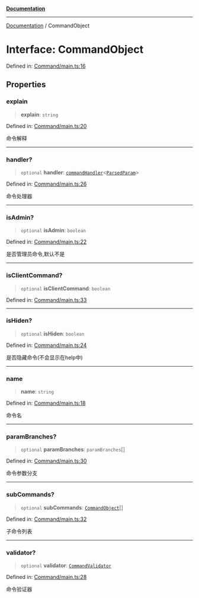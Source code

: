 [**Documentation**](../README.md)

***

[Documentation](../globals.md) / CommandObject

# Interface: CommandObject

Defined in: [Command/main.ts:16](https://github.com/XiaoYangx666/SAPI-Pro/blob/f4b3a55bd14c42fce5d687eca57d1987c433a912/src/SAPI-Pro/Command/main.ts#L16)

## Properties

### explain

> **explain**: `string`

Defined in: [Command/main.ts:20](https://github.com/XiaoYangx666/SAPI-Pro/blob/f4b3a55bd14c42fce5d687eca57d1987c433a912/src/SAPI-Pro/Command/main.ts#L20)

命令解释

***

### handler?

> `optional` **handler**: [`commandHandler`](../type-aliases/commandHandler.md)\<[`ParsedParam`](ParsedParam.md)\>

Defined in: [Command/main.ts:26](https://github.com/XiaoYangx666/SAPI-Pro/blob/f4b3a55bd14c42fce5d687eca57d1987c433a912/src/SAPI-Pro/Command/main.ts#L26)

命令处理器

***

### isAdmin?

> `optional` **isAdmin**: `boolean`

Defined in: [Command/main.ts:22](https://github.com/XiaoYangx666/SAPI-Pro/blob/f4b3a55bd14c42fce5d687eca57d1987c433a912/src/SAPI-Pro/Command/main.ts#L22)

是否管理员命令,默认不是

***

### isClientCommand?

> `optional` **isClientCommand**: `boolean`

Defined in: [Command/main.ts:33](https://github.com/XiaoYangx666/SAPI-Pro/blob/f4b3a55bd14c42fce5d687eca57d1987c433a912/src/SAPI-Pro/Command/main.ts#L33)

***

### isHiden?

> `optional` **isHiden**: `boolean`

Defined in: [Command/main.ts:24](https://github.com/XiaoYangx666/SAPI-Pro/blob/f4b3a55bd14c42fce5d687eca57d1987c433a912/src/SAPI-Pro/Command/main.ts#L24)

是否隐藏命令(不会显示在help中)

***

### name

> **name**: `string`

Defined in: [Command/main.ts:18](https://github.com/XiaoYangx666/SAPI-Pro/blob/f4b3a55bd14c42fce5d687eca57d1987c433a912/src/SAPI-Pro/Command/main.ts#L18)

命令名

***

### paramBranches?

> `optional` **paramBranches**: `paramBranches`[]

Defined in: [Command/main.ts:30](https://github.com/XiaoYangx666/SAPI-Pro/blob/f4b3a55bd14c42fce5d687eca57d1987c433a912/src/SAPI-Pro/Command/main.ts#L30)

命令参数分支

***

### subCommands?

> `optional` **subCommands**: [`CommandObject`](CommandObject.md)[]

Defined in: [Command/main.ts:32](https://github.com/XiaoYangx666/SAPI-Pro/blob/f4b3a55bd14c42fce5d687eca57d1987c433a912/src/SAPI-Pro/Command/main.ts#L32)

子命令列表

***

### validator?

> `optional` **validator**: [`CommandValidator`](CommandValidator.md)

Defined in: [Command/main.ts:28](https://github.com/XiaoYangx666/SAPI-Pro/blob/f4b3a55bd14c42fce5d687eca57d1987c433a912/src/SAPI-Pro/Command/main.ts#L28)

命令验证器
